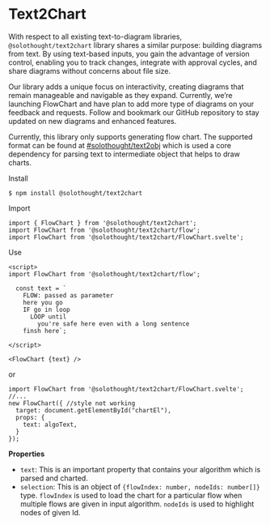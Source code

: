 # Text2Chart

With respect to all existing text-to-diagram libraries, `@solothought/text2chart` library shares a similar purpose: building diagrams from text. By using text-based inputs, you gain the advantage of version control, enabling you to track changes, integrate with approval cycles, and share diagrams without concerns about file size.

Our library adds a unique focus on interactivity, creating diagrams that remain manageable and navigable as they expand. Currently, we’re launching FlowChart and have plan to add more type of diagrams on your feedback and requests. Follow and bookmark our GitHub repository to stay updated on new diagrams and enhanced features.

Currently, this library only supports generating flow chart. The supported format can be found at [#solothought/text2obj](https://github.com/NaturalIntelligence/text2obj) which is used a core dependency for parsing text to intermediate object that helps to draw charts.

Install
```
$ npm install @solothought/text2chart
```

Import
```
import { FlowChart } from '@solothought/text2chart';
import FlowChart from '@solothought/text2chart/flow';
import FlowChart from '@solothought/text2chart/FlowChart.svelte';
```

Use
```
<script>
import FlowChart from '@solothought/text2chart/flow';
  
  const text = `
    FLOW: passed as parameter
    here you go
    IF go in loop
      LOOP until
        you're safe here even with a long sentence
    finsh here`;

</script>
  
<FlowChart {text} />
```
or
```
import FlowChart from '@solothought/text2chart/FlowChart.svelte';
//...
new FlowChart({ //style not working
  target: document.getElementById("chartEl"),
  props: {
    text: algoText,
  }
});

```

**Properties**
- `text`: This is an important property that contains your algorithm which is parsed and charted.
- `selection`: This is an object of `{flowIndex: number, nodeIds: number[]}` type. `flowIndex` is used to load the chart for a particular flow when multiple flows are given in input algorithm. `nodeIds` is used to highlight nodes of given Id.